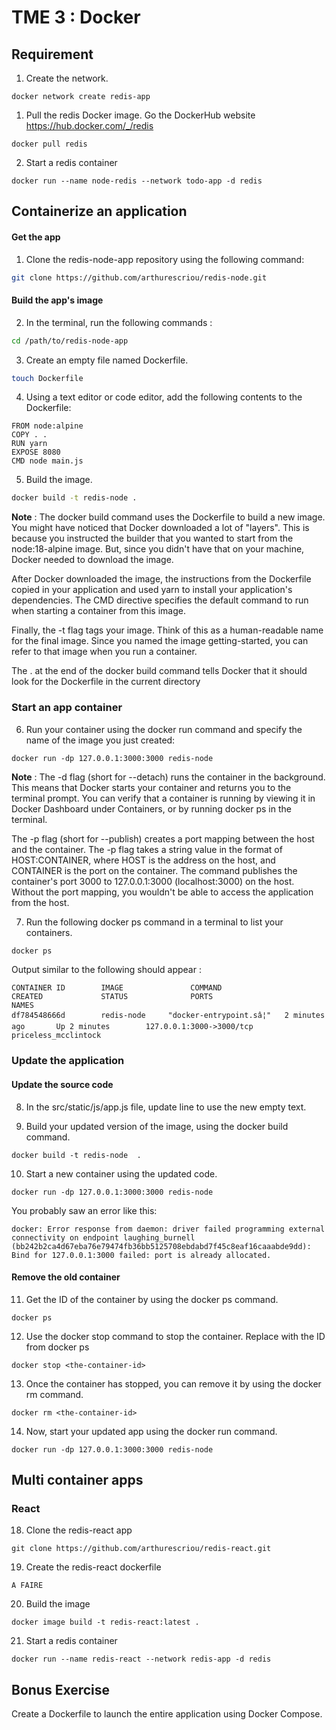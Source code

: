# TME 3 : Docker

## Requirement 

1. Create the network.
```
docker network create redis-app
```

1. Pull the redis Docker image. Go the DockerHub website https://hub.docker.com/_/redis
```
docker pull redis
```

2. Start a redis container
```
docker run --name node-redis --network todo-app -d redis
```


## Containerize an application 

#### Get the app 

1. Clone the redis-node-app repository using the following command:

```bash
git clone https://github.com/arthurescriou/redis-node.git 
```

#### Build the app's image

2. In the terminal, run the following commands :
  
``` bash
cd /path/to/redis-node-app
```

3. Create an empty file named Dockerfile.

```` bash
touch Dockerfile
````
4. Using a text editor or code editor, add the following contents to the Dockerfile:

```` docker
FROM node:alpine
COPY . .
RUN yarn
EXPOSE 8080
CMD node main.js
````

5. Build the image. 
``` bash
docker build -t redis-node .
```

**Note** :
The docker build command uses the Dockerfile to build a new image. You might have noticed that Docker downloaded a lot of "layers". This is because you instructed the builder that you wanted to start from the node:18-alpine image. But, since you didn't have that on your machine, Docker needed to download the image.

After Docker downloaded the image, the instructions from the Dockerfile copied in your application and used yarn to install your application's dependencies. The CMD directive specifies the default command to run when starting a container from this image.

Finally, the -t flag tags your image. Think of this as a human-readable name for the final image. Since you named the image getting-started, you can refer to that image when you run a container.

The . at the end of the docker build command tells Docker that it should look for the Dockerfile in the current directory

### Start an app container

6. Run your container using the docker run command and specify the name of the image you just created:
```
docker run -dp 127.0.0.1:3000:3000 redis-node
```

**Note** :
The -d flag (short for --detach) runs the container in the background. This means that Docker starts your container and returns you to the terminal prompt. You can verify that a container is running by viewing it in Docker Dashboard under Containers, or by running docker ps in the terminal.

The -p flag (short for --publish) creates a port mapping between the host and the container. The -p flag takes a string value in the format of HOST:CONTAINER, where HOST is the address on the host, and CONTAINER is the port on the container. The command publishes the container's port 3000 to 127.0.0.1:3000 (localhost:3000) on the host. Without the port mapping, you wouldn't be able to access the application from the host.


7. Run the following docker ps command in a terminal to list your containers.

``` bash
docker ps
```

Output similar to the following should appear :
```
CONTAINER ID        IMAGE               COMMAND                  CREATED             STATUS              PORTS                      NAMES
df784548666d        redis-node     "docker-entrypoint.sâ¦"   2 minutes ago       Up 2 minutes        127.0.0.1:3000->3000/tcp   priceless_mcclintock
```

### Update the application

#### Update the source code

8. In the src/static/js/app.js file, update line to use the new empty text.

9. Build your updated version of the image, using the docker build command.

``` docker
docker build -t redis-node  .
```

10. Start a new container using the updated code.
``` docker 
docker run -dp 127.0.0.1:3000:3000 redis-node 
```

You probably saw an error like this:
```
docker: Error response from daemon: driver failed programming external connectivity on endpoint laughing_burnell 
(bb242b2ca4d67eba76e79474fb36bb5125708ebdabd7f45c8eaf16caaabde9dd): Bind for 127.0.0.1:3000 failed: port is already allocated.
```

#### Remove the old container

11. Get the ID of the container by using the docker ps command.
```
docker ps
```

12. Use the docker stop command to stop the container. Replace <the-container-id> with the ID from docker ps
```
docker stop <the-container-id>
```

13. Once the container has stopped, you can remove it by using the docker rm command.
```
docker rm <the-container-id>
```

14. Now, start your updated app using the docker run command.
```
docker run -dp 127.0.0.1:3000:3000 redis-node 
```

## Multi container apps

### React

18. Clone the redis-react app 
```
git clone https://github.com/arthurescriou/redis-react.git
```
19. Create the redis-react dockerfile
```
A FAIRE
```

20. Build the image 

```
docker image build -t redis-react:latest .
```
21. Start a redis container
```
docker run --name redis-react --network redis-app -d redis
```

## Bonus Exercise 

Create a Dockerfile to launch the entire application using Docker Compose.
